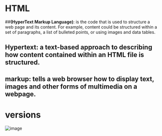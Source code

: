 # HTML 
##**(HyperText Markup Language)**: is the code that is used to structure a web page and its content. 
For example, content could be structured within a set of paragraphs, a list of bulleted points, or using images and data tables.
## **Hypertext**: a text-based approach to describing how content contained within an HTML file is structured. 
## **markup**: tells a web browser how to display text, images and other forms of multimedia on a webpage.
# **versions**
![image](https://github.com/user-attachments/assets/864133c8-8347-42f3-9012-5338e4e8dfd4)
